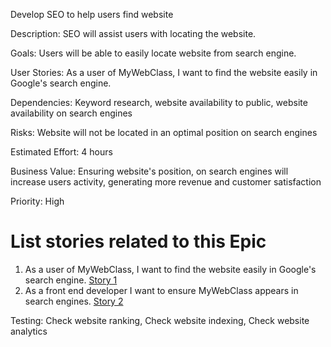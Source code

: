 Develop SEO to help users find website

Description: SEO will assist users with locating the website.

Goals: Users will be able to easily locate website from search engine.

User Stories: As a user of MyWebClass, I want to find the website easily in Google's search engine.

Dependencies: Keyword research, website availability to public, website availability on search engines 

Risks: Website will not be located in an optimal position on search engines

Estimated Effort: 4 hours

Business Value: Ensuring website's position, on search engines will increase users activity, generating more revenue and customer satisfaction

Priority: High

# List stories related to this Epic
1. As a user of MyWebClass, I want to find the website easily in Google's search engine. [Story 1](Stories/WebCreateStories1.md)
2. As a front end developer I want to ensure MyWebClass appears in search engines. [Story 2](Stories/WebCreateStories2.md)

Testing: Check website ranking, Check website indexing, Check website analytics